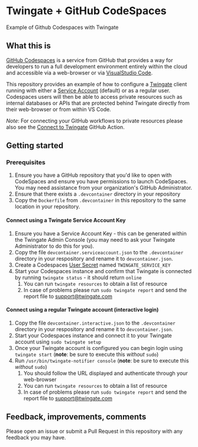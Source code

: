 # Twingate + GitHub CodeSpaces
Example of Github Codespaces with Twingate

## What this is
[GitHub Codespaces](https://github.com/features/codespaces) is a service from GitHub that provides a way for developers to run a full development environment entirely within the cloud and accessible via a web-browser or via [VisualStudio Code](https://code.visualstudio.com).

This repository provides an example of how to configure a [Twingate](https://twingate.com) client running with either a [Service Account](https://docs.twingate.com/docs/services) (default) or as a regular user.
Codespaces users will then be able to access private resources such as internal databases or APIs that are protected behind Twingate directly from their web-browser or from within VS Code.

_Note_: For connecting your GitHub workflows to private resources please also see the [Connect to Twingate](https://github.com/marketplace/actions/connect-to-twingate) GitHub Action.

## Getting started

### Prerequisites
1. Ensure you have a GitHub repository that you'd like to open with CodeSpaces and ensure you have permissions to launch CodeSpaces.  You may need assistance from your organization's GitHub Administrator.
2. Ensure that there exists a `.devcontainer` directory in your repository
3. Copy the `Dockerfile` from `.devcontainer` in this repository to the same location in your repository.

#### Connect using a Twingate Service Account Key
1. Ensure you have a Service Account Key - this can be generated within the Twingate Admin Console (you may need to ask your Twingate Administrator to do this for you).
2. Copy the file `devcontainer.serviceaccount.json` to the `.devcontainer` directory in your respository and rename it to `devcontainer.json`.
3. Create a Codespaces [User Secret](https://docs.github.com/en/codespaces/managing-your-codespaces/managing-encrypted-secrets-for-your-codespaces#adding-a-secret) named `TWINGATE_SERVICE_KEY`
4. Start your Codespaces instance and confirm that Twingate is connected by running `twingate status` - it should return `online`
   1. You can run `twingate resources` to obtain a list of resource
   2. In case of problems please run `sudo twingate report` and send the report file to support@twingate.com

#### Connect using a regular Twingate account (interactive login)
1. Copy the file `devcontainer.interactive.json` to the `.devcontainer` directory in your respository and rename it to `devcontainer.json`.
2. Start your Codespaces instance and connect it to your Twingate account using `sudo twingate setup`
3. Once your Twingate account is configured you can begin login using `twingate start`  (**note**: be sure to execute this _without_ `sudo`)
4. Run `/usr/bin/twingate-notifier console` (**note**: be sure to execute this _without_ `sudo`)
   1. You should follow the URL displayed and authenticate through your web-browser
   2. You can run `twingate resources` to obtain a list of resource
   3. In case of problems please run `sudo twingate report` and send the report file to support@twingate.com

## Feedback, improvements, comments
Please open an issue or submit a Pull Request in this repository with any feedback you may have.
